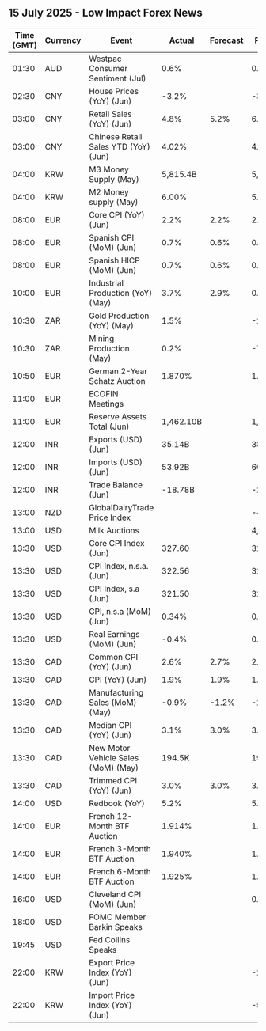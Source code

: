 ## 15 July 2025 - Low Impact Forex News

| Time (GMT) | Currency | Event | Actual | Forecast | Previous |
|------|----------|-------|--------|----------|----------|
| 01:30 | AUD | Westpac Consumer Sentiment (Jul) | 0.6% |  | 0.5% |
| 02:30 | CNY | House Prices (YoY) (Jun) | -3.2% |  | -3.5% |
| 03:00 | CNY | Retail Sales (YoY) (Jun) | 4.8% | 5.2% | 6.4% |
| 03:00 | CNY | Chinese Retail Sales YTD (YoY) (Jun) | 4.02% |  | 4.06% |
| 04:00 | KRW | M3 Money Supply (May) | 5,815.4B |  | 5,786.3B |
| 04:00 | KRW | M2 Money supply (May) | 6.00% |  | 5.80% |
| 08:00 | EUR | Core CPI (YoY) (Jun) | 2.2% | 2.2% | 2.2% |
| 08:00 | EUR | Spanish CPI (MoM) (Jun) | 0.7% | 0.6% | 0.1% |
| 08:00 | EUR | Spanish HICP (MoM) (Jun) | 0.7% | 0.6% | 0.0% |
| 10:00 | EUR | Industrial Production (YoY) (May) | 3.7% | 2.9% | 0.2% |
| 10:30 | ZAR | Gold Production (YoY) (May) | 1.5% |  | -2.5% |
| 10:30 | ZAR | Mining Production (May) | 0.2% |  | -7.7% |
| 10:50 | EUR | German 2-Year Schatz Auction | 1.870% |  | 1.850% |
| 11:00 | EUR | ECOFIN Meetings |  |  |  |
| 11:00 | EUR | Reserve Assets Total (Jun) | 1,462.10B |  | 1,507.68B |
| 12:00 | INR | Exports (USD) (Jun) | 35.14B |  | 38.73B |
| 12:00 | INR | Imports (USD) (Jun) | 53.92B |  | 60.61B |
| 12:00 | INR | Trade Balance (Jun) | -18.78B |  | -21.88B |
| 13:00 | NZD | GlobalDairyTrade Price Index |  |  | -4.1% |
| 13:00 | USD | Milk Auctions |  |  | 4,274.0 |
| 13:30 | USD | Core CPI Index (Jun) | 327.60 |  | 326.85 |
| 13:30 | USD | CPI Index, n.s.a. (Jun) | 322.56 |  | 321.46 |
| 13:30 | USD | CPI Index, s.a (Jun) | 321.50 |  | 320.58 |
| 13:30 | USD | CPI, n.s.a (MoM) (Jun) | 0.34% |  | 0.21% |
| 13:30 | USD | Real Earnings (MoM) (Jun) | -0.4% |  | 0.3% |
| 13:30 | CAD | Common CPI (YoY) (Jun) | 2.6% | 2.7% | 2.6% |
| 13:30 | CAD | CPI (YoY) (Jun) | 1.9% | 1.9% | 1.7% |
| 13:30 | CAD | Manufacturing Sales (MoM) (May) | -0.9% | -1.2% | -2.7% |
| 13:30 | CAD | Median CPI (YoY) (Jun) | 3.1% | 3.0% | 3.0% |
| 13:30 | CAD | New Motor Vehicle Sales (MoM) (May) | 194.5K |  | 195.7K |
| 13:30 | CAD | Trimmed CPI (YoY) (Jun) | 3.0% | 3.0% | 3.0% |
| 14:00 | USD | Redbook (YoY) | 5.2% |  | 5.9% |
| 14:00 | EUR | French 12-Month BTF Auction | 1.914% |  | 1.892% |
| 14:00 | EUR | French 3-Month BTF Auction | 1.940% |  | 1.924% |
| 14:00 | EUR | French 6-Month BTF Auction | 1.925% |  | 1.903% |
| 16:00 | USD | Cleveland CPI (MoM) (Jun) |  |  | 0.2% |
| 18:00 | USD | FOMC Member Barkin Speaks |  |  |  |
| 19:45 | USD | Fed Collins Speaks |  |  |  |
| 22:00 | KRW | Export Price Index (YoY) (Jun) |  |  | -2.4% |
| 22:00 | KRW | Import Price Index (YoY) (Jun) |  |  | -5.0% |
